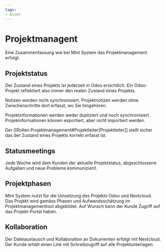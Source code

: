 ```yaml
---
tags:
- Asset
---
```

# Projektmanagent

Eine Zusammenfassung wie bei Mint System das Projektmanagement erfolgt.

## Projektstatus

Der Zustand eines Projekts ist jederzeit in Odoo ersichtlich. Ein Odoo-Projekt reflektiert also immer den realen Zustand eines Projekts.

Notizen werden nicht synchronisiert. Projektnotizen werden ohne Zwischenschritte dort erfasst, wo Sie hingehören.

Projektinformationen werden weder dupliziert und noch synchronisiert. Projekinformationen können exportiert, aber nicht importiert werden.

Der [[Rollen Projektmanagement#Projektleiter|Projektleiter]] stellt sicher das der Zustand eines Projekts korrekt erfasst ist.

## Statusmeetings

Jede Woche wird dem Kunden der aktuelle Projektstatus, abgeschlossene Aufgaben und neue Probleme kommunizierit.

## Projektphasen

Mint System nutzt für die Umsetzung des Projekts Odoo und Nextcloud. Das Projekt wird gemäss Phasen und Aufwandsschätzung im Projektmanagementtool abgebildet. Auf Wunsch kann der Kunde Zugriff auf das Projekt-Portal haben. 

## Kollaboration

Der Dateiaustausch und Kollaboration an Dokumenten erfolgt mit Nextcloud. Der Kunde erhält einen Link mit Schreibzugriff auf alle Projektunterlagen.